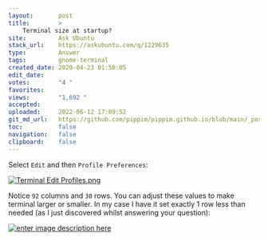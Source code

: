```yaml
---
layout:       post
title:        >
    Terminal size at startup?
site:         Ask Ubuntu
stack_url:    https://askubuntu.com/q/1229635
type:         Answer
tags:         gnome-terminal
created_date: 2020-04-23 01:50:05
edit_date:    
votes:        "4 "
favorites:    
views:        "1,692 "
accepted:     
uploaded:     2022-06-12 17:09:52
git_md_url:   https://github.com/pippim/pippim.github.io/blob/main/_posts/2020/2020-04-23-Terminal-size-at-startup_.md
toc:          false
navigation:   false
clipboard:    false
---
```


Select `Edit` and then `Profile Preferences`:

[![Terminal Edit Profiles.png][1]][1]

Notice `92` columns and `30` rows. You can adjust these values to make terminal larger or smaller. In my case I have it set exactly 1 row less than needed (as I just discovered whilst answering your question):

[![enter image description here][2]][2]


  [1]: https://i.stack.imgur.com/apINO.png
  [2]: https://i.stack.imgur.com/yH0EA.png
